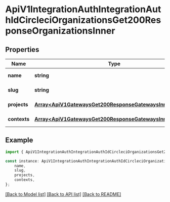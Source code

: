 # ApiV1IntegrationAuthIntegrationAuthIdCircleciOrganizationsGet200ResponseOrganizationsInner


## Properties

Name | Type | Description | Notes
------------ | ------------- | ------------- | -------------
**name** | **string** |  | [default to undefined]
**slug** | **string** |  | [default to undefined]
**projects** | [**Array&lt;ApiV1GatewaysGet200ResponseGatewaysInnerIdentity&gt;**](ApiV1GatewaysGet200ResponseGatewaysInnerIdentity.md) |  | [default to undefined]
**contexts** | [**Array&lt;ApiV1GatewaysGet200ResponseGatewaysInnerIdentity&gt;**](ApiV1GatewaysGet200ResponseGatewaysInnerIdentity.md) |  | [default to undefined]

## Example

```typescript
import { ApiV1IntegrationAuthIntegrationAuthIdCircleciOrganizationsGet200ResponseOrganizationsInner } from './api';

const instance: ApiV1IntegrationAuthIntegrationAuthIdCircleciOrganizationsGet200ResponseOrganizationsInner = {
    name,
    slug,
    projects,
    contexts,
};
```

[[Back to Model list]](../README.md#documentation-for-models) [[Back to API list]](../README.md#documentation-for-api-endpoints) [[Back to README]](../README.md)
